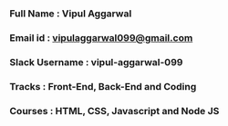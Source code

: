 
### Full Name : Vipul Aggarwal
### Email id : vipulaggarwal099@gmail.com
### Slack Username : vipul-aggarwal-099
### Tracks : Front-End, Back-End and Coding
### Courses : HTML, CSS, Javascript and Node JS
